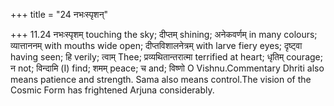 +++
title = "24 नभःस्पृशन्"

+++
11.24 नभःस्पृशम् touching the sky; दीप्तम् shining; अनेकवर्णम् in many
colours; व्यात्ताननम् with mouths wide open; दीप्तविशालनेत्रम् with
larve fiery eyes; दृष्ट्वा having seen; हि verily; त्वाम् Thee;
प्रव्यथितान्तरात्मा terrified at heart; धृतिम् courage; न not; विन्दामि
(I) find; शमम् peace; च and; विष्णो O Vishnu.Commentary Dhriti also
means patience and strength. Sama also means control.The vision of the
Cosmic Form has frightened Arjuna considerably.
